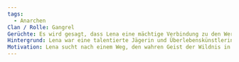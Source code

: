 ```yaml
---
tags:
  - Anarchen
Clan / Rolle: Gangrel
Gerüchte: Es wird gesagt, dass Lena eine mächtige Verbindung zu den Werwölfen hat und dass sie plant, die Städte zu zerstören, um die Natur zurückzuerobern.
Hintergrund: Lena war eine talentierte Jägerin und Überlebenskünstlerin, die in den Wäldern Skandinaviens lebte. Sie wurde von einem Gangrel umarmt, der ihre Wildheit und ihre tiefe Verbindung zur Natur erkannte.
Motivation: Lena sucht nach einem Weg, den wahren Geist der Wildnis in die vampirische Existenz zu integrieren, und will eine neue Art von Vampire erschaffen, die vollkommen mit der Natur im Einklang leben.
---
```

